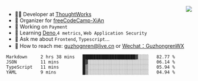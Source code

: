 <img align="right" src="https://github-readme-stats.vercel.app/api?username=guzhongren&show_icons=true&icon_color=805AD5&text_color=000&bg_color=ffffff&hide_title=true" />

- 👨‍💻  Developer at [ThoughtWorks](https://thoughtworks.com)
- 🏢 Organizer for [freeCodeCamp-XiAn](https://github.com/orgs/freeCodeCamp-XiAn)
- 🔭 Working on `Payment`
- 🌱 Learning [Deno](https://deno.land/),`4 metrics`,  `Web Application Security`
- 💬 Ask me about `Frontend`, `Typescript`...
- 🔎 How to reach me: [guzhognren@live.cn](guzhognren@live.cn) or [Wechat：GuzhongrenWX]()

<!--START_SECTION:waka-->
```text
Markdown     2 hrs 38 mins   ████████████████████▓░░░░   82.77 % 
JSON         11 mins         █▓░░░░░░░░░░░░░░░░░░░░░░░   06.14 % 
TypeScript   11 mins         █▒░░░░░░░░░░░░░░░░░░░░░░░   05.94 % 
YAML         9 mins          █▒░░░░░░░░░░░░░░░░░░░░░░░   04.94 % 
```
<!--END_SECTION:waka-->

